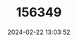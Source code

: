 ---
title: "156349"
category: "Macularia sylvatica"
draft: false
date: 2024-02-22 13:03:52
languages:
  English: ["Hélice Sylvatique"]
---